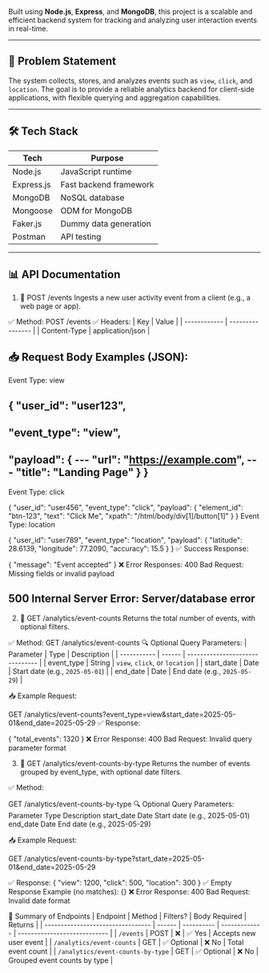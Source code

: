 Built  using **Node.js**, **Express**, and **MongoDB**, this project is a scalable and efficient backend system for tracking and analyzing user interaction events in real-time.

---

## 🧠 Problem Statement

The system collects, stores, and analyzes events such as `view`, `click`, and `location`. The goal is to provide a reliable analytics backend for client-side applications, with flexible querying and aggregation capabilities.

---

## 🛠 Tech Stack

| Tech         | Purpose                                |
|--------------|----------------------------------------|
| Node.js      | JavaScript runtime                     |
| Express.js   | Fast backend framework                 |
| MongoDB      | NoSQL database                         |
| Mongoose     | ODM for MongoDB                        |
| Faker.js     | Dummy data generation                  |
| Postman      | API testing                            |

---


## 📊 API Documentation


1. 🔸 POST /events
Ingests a new user activity event from a client (e.g., a web page or app).

✅ Method:
POST /events
✅ Headers:
| Key          | Value            |
| ------------ | ---------------- |
| Content-Type | application/json |

📥 Request Body Examples (JSON):
---
Event Type: view

{
  "user_id": "user123",
  ---
  "event_type": "view",
  ---
  "payload": {
    ---
    "url": "https://example.com",
    ---
    "title": "Landing Page"
  }
}
---
Event Type: click

{
  "user_id": "user456",
  "event_type": "click",
  "payload": {
    "element_id": "btn-123",
    "text": "Click Me",
    "xpath": "/html/body/div[1]/button[1]"
  }
}
Event Type: location

{
  "user_id": "user789",
  "event_type": "location",
  "payload": {
    "latitude": 28.6139,
    "longitude": 77.2090,
    "accuracy": 15.5
  }
}
✅ Success Response:

{
  "message": "Event accepted"
}
❌ Error Responses:
400 Bad Request: Missing fields or invalid payload

500 Internal Server Error: Server/database error
---
2. 🔹 GET /analytics/event-counts
Returns the total number of events, with optional filters.

✅ Method:
GET /analytics/event-counts
🔍 Optional Query Parameters:
| Parameter   | Type   | Description                     |
| ----------- | ------ | ------------------------------- |
| event\_type | String | `view`, `click`, or `location`  |
| start\_date | Date   | Start date (e.g., `2025-05-01`) |
| end\_date   | Date   | End date (e.g., `2025-05-29`)   |

📥 Example Request:

GET /analytics/event-counts?event_type=view&start_date=2025-05-01&end_date=2025-05-29
✅ Response:

{
  "total_events": 1320
}
❌ Error Response:
400 Bad Request: Invalid query parameter format


3. 🔹 GET /analytics/event-counts-by-type
Returns the number of events grouped by event_type, with optional date filters.

✅ Method:

GET /analytics/event-counts-by-type
🔍 Optional Query Parameters:
Parameter	Type	Description
start_date	Date	Start date (e.g., 2025-05-01)
end_date	Date	End date (e.g., 2025-05-29)

📥 Example Request:

GET /analytics/event-counts-by-type?start_date=2025-05-01&end_date=2025-05-29

✅ Response:
{
  "view": 1200,
  "click": 500,
  "location": 300
}
✅ Empty Response Example (no matches):
{}
❌ Error Response:
400 Bad Request: Invalid date format

📌 Summary of Endpoints
| Endpoint                          | Method | Filters?   | Body Required | Returns                      |
| --------------------------------- | ------ | ---------- | ------------- | ---------------------------- |
| `/events`                         | POST   | ❌          | ✅ Yes         | Accepts new user event       |
| `/analytics/event-counts`         | GET    | ✅ Optional | ❌ No          | Total event count            |
| `/analytics/event-counts-by-type` | GET    | ✅ Optional | ❌ No          | Grouped event counts by type |





